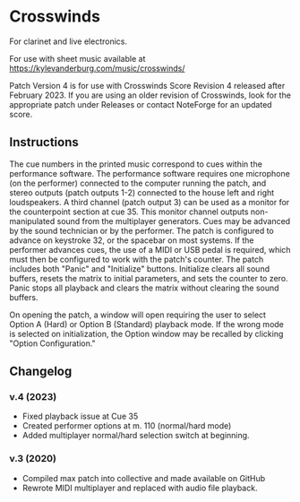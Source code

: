 # Crosswinds

For clarinet and live electronics.

For use with sheet music available at https://kylevanderburg.com/music/crosswinds/

Patch Version 4 is for use with Crosswinds Score Revision 4 released after February 2023. If you are using an older revision of Crosswinds, look for the appropriate patch under Releases or contact NoteForge for an updated score.

## Instructions
The cue numbers in the printed music correspond to cues within the performance software. The performance software requires one microphone (on the performer) connected to the computer running the patch, and stereo outputs (patch outputs 1-2) connected to the house left and right loudspeakers. A third channel (patch output 3) can be used as a monitor for the counterpoint section at cue 35. This monitor channel outputs non-manipulated sound from the multiplayer generators. Cues may be advanced by the sound technician or by the performer. The patch is configured to advance on keystroke
32, or the spacebar on most systems. If the performer advances cues, the use of a MIDI or USB pedal is required, which must then be configured to work with the patch's counter. The patch includes both "Panic" and "Initialize" buttons. Initialize clears all sound buffers, resets the matrix to initial parameters, and sets the counter to zero. Panic stops all playback and clears the matrix without clearing the sound buffers. 

On opening the patch, a window will open requiring the user to select Option A (Hard) or Option B (Standard) playback mode. If the wrong mode is selected on initialization, the Option window may be recalled by clicking "Option Configuration."

## Changelog

### v.4 (2023)
- Fixed playback issue at Cue 35
- Created performer options at m. 110 (normal/hard mode)
- Added multiplayer normal/hard selection switch at beginning.

### v.3 (2020)
- Compiled max patch into collective and made available on GitHub
- Rewrote MIDI multiplayer and replaced with audio file playback.


